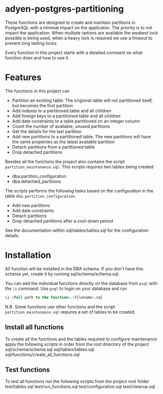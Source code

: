 # adyen-postgres-partitioning
These functions are designed to create and maintain partitions in PostgreSQL with a minimal impact on the applicaton. The priority is to not impact the application. When multiple options are available the weakest lock possible is being used, when a heavy lock is required we use a timeout to prevent long lasting locks. 

Every function in this project starts with a detailed comment on what function does and how to use it. 

# Features
The functions in this project can

- Partition an existing table. The origional table will not partitioned itself, but becomes the first partition
- Add indexes to a partitioned table and all children
- Add foreign keys to a partitioned table and all children
- Add date constraints to a table partitioned on an integer column
- Count the number of available, unused partitions
- Get the details for the last partition
- Add new partitions to a partitioned table. The new partitions will have the same properties as the latest available partition
- Detach partitions from a partitioned table
- Drop detached partitions

Besides all the functions the project also contains the script `partition_maintenance.sql`. This scripts requires two tables being created
- dba.partition_configuration
- dba.detached_partitions

The scripts performs the following tasks based on the configuration in the table `dba.partition_configuration`. 
- Add new partitions
- Add date constraints
- Detach partitions
- Drop detached partitions after a cool-down period

See the documentation within sql/tables/tables.sql for the configuration details. 

# Installation
All function will be installed in the DBA schema. If you don't have this schema yet, create it by running sql/schema/schema.sql.

You can add the individual functions directly on the database from `psql` with the `\i` command. Use `psql` to login on your database and run
```sql
\i <full path to the function>.<filename>.sql
```
N.B. Some functions use other functions and the script `partition_maintenance.sql` requires a set of tables to be created. 

## Install all functions
To create all the functions and the tables required to configure maintenance apply the following scripts in order from the root directory of the project
sql/schema/schema.sql
sql/tables/tables.sql
sql/functions/create_all_functions.sql

## Test functions
To test all functions run the following scripts from the project root folder
test/tables.sql
test/run_functions.sql
test/configuration.sql
test/cleanup.sql
